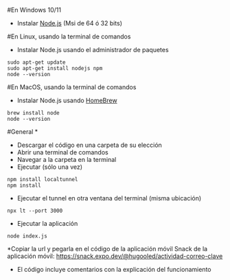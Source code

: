 #En Windows 10/11
* Instalar  [Node.js](https://nodejs.org/en/) (Msi de 64 ó 32 bits)

#En Linux, usando la terminal de comandos
* Instalar  Node.js usando el administrador de paquetes
```
sudo apt-get update
sudo apt-get install nodejs npm
node --version
```


#En MacOS, usando la terminal de comandos
* Instalar  Node.js usando [HomeBrew](https://brew.sh/)
```
brew install node
node --version
```


#General
* 
* Descargar el código en una carpeta de su elección
* Abrir una terminal de comandos 
* Navegar a la carpeta en la terminal
* Ejecutar (sólo una vez) 
```
npm install localtunnel
npm install
```
* Ejecutar el tunnel en otra ventana del terminal (misma ubicación)
```
npx lt --port 3000
```
* Ejecutar la aplicación
```
node index.js
```
*Copiar la url y pegarla en el código de la aplicación móvil
Snack de la aplicación móvil: https://snack.expo.dev/@hugooled/actividad-correo-clave

* El código incluye comentarios con la explicación del funcionamiento